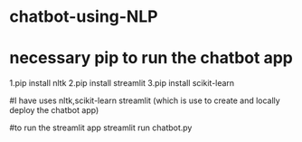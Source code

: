 # chatbot-using-NLP

# necessary pip to run the chatbot app
  1.pip install nltk
  2.pip install streamlit
  3.pip install scikit-learn

#I have uses nltk,scikit-learn streamlit (which is use to create and locally deploy the chatbot app)

#to run the streamlit app
streamlit run chatbot.py
